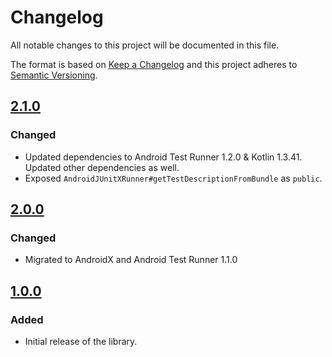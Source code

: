 # Changelog
All notable changes to this project will be documented in this file.

The format is based on [Keep a Changelog](http://keepachangelog.com/en/1.0.0/)
and this project adheres to [Semantic Versioning](http://semver.org/spec/v2.0.0.html).

## [2.1.0]
### Changed
- Updated dependencies to Android Test Runner 1.2.0 & Kotlin 1.3.41. Updated other dependencies as well.
- Exposed `AndroidJUnitXRunner#getTestDescriptionFromBundle` as `public`.

## [2.0.0]
### Changed
- Migrated to AndroidX and Android Test Runner 1.1.0

## [1.0.0]
### Added
- Initial release of the library.

[2.1.0]: https://github.com/stepstone-tech/AndroidTestXRunner/compare/2.0.0...2.1.0
[2.0.0]: https://github.com/stepstone-tech/AndroidTestXRunner/compare/1.0.0...2.0.0
[1.0.0]: https://github.com/stepstone-tech/AndroidTestXRunner/tree/1.0.0
